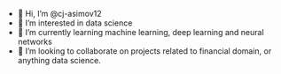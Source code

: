 - 👋 Hi, I’m @cj-asimov12
- 👀 I’m interested in data science
- 🌱 I’m currently learning machine learning, deep learning and neural networks
- 💞️ I’m looking to collaborate on projects related to financial domain, or anything data science.

<!---
cj-asimov12/cj-asimov12 is a ✨ special ✨ repository because its `README.md` (this file) appears on your GitHub profile.
You can click the Preview link to take a look at your changes.
--->
